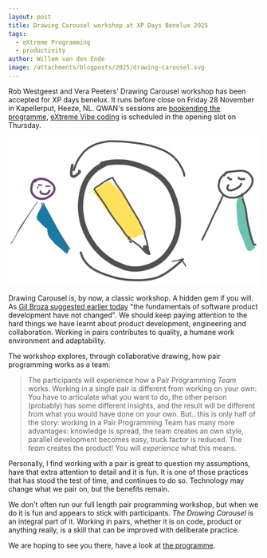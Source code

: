 ```yaml
---
layout: post
title: Drawing Carousel workshop at XP Days Benelux 2025
tags:
  - eXtreme Programming
  - productivity
author: Willem van den Ende
image: /attachments/blogposts/2025/drawing-carousel.svg
---
```


Rob Westgeest and Vera Peeters' Drawing Carousel workshop has been accepted for XP days benelux. It runs before close on Friday 28 November in Kapellerput, Heeze, NL. QWAN's sessions are [bookending the programme](https://xpdaysbenelux.org/programme-2025/), [eXtreme Vibe coding](2025/09/01/extreme-vibe-coding.html) is scheduled in the opening slot on Thursday.

![Two cartoon characters, smiling, with a large pencil in the middle. Around it a circle and arrows indicating that the pencil and the chat rotates between the characters. The image hopes to evoke the impression of a drawing carousel.](/attachments/blogposts/2025/drawing-carousel.svg)

Drawing Carousel is, by now, a classic workshop. A hidden gem if you will. As [Gil Broza suggested earlier today](https://www.linkedin.com/posts/gilbroza_raising-a-red-flag-here-98-of-my-linkedin-activity-7373751150652821504-09cJ) "the fundamentals of software product development have not changed". We should keep paying attention to the hard things we have learnt about product development, engineering and collaboration. Working in pairs contributes to quality, a humane work environment and adaptability. 

The workshop explores, through collaborative drawing, how pair programming works as a team:

> The participants will experience how a Pair Programming *Team* works. Working in a single pair is different from working on your own: You have to articulate what you want to do, the other person (probably) has some different insights, and the result will be different from what you would have done on your own. But.. this is only half of the story: working in a Pair Programming Team has many more advantages: knowledge is spread, the team creates an own style, parallel development becomes easy, truck factor is reduced. The *team* creates the product! You will *experience* what this means.

 
Personally, I find working with a pair is great to question my assumptions, have that extra attention to detail and it is fun. It is one of those practices that has stood the test of time, and continues to do so. Technology may change what we pair on, but the benefits remain. 

We don't often run our full length pair programming workshop, but when we do it is fun and appears to stick with participants. _The Drawing Carousel_ is an integral part of it. Working in pairs, whether it is on code, product or anything really, is a skill that can be improved with deliberate practice.

We are hoping to see you there, have a look at [the programme](https://xpdaysbenelux.org/programme-2025/).
